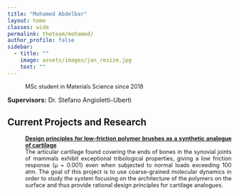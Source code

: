 ```yaml
---
title: "Mohamed Abdelbar"
layout: home
classes: wide
permalink: theteam/mohamed/
author_profile: false
sidebar:
  - title: ""
    image: assets/images/jan_resize.jpg
    text: ""
---
```

<p style="margin-left: 40px; font-size:90%"> MSc student in Materials Science since 2018 <br /> 
    
  <strong>Supervisors:</strong> Dr. Stefano Angioletti-Uberti <br />
  
  
## Current Projects and Research
<p style="margin-left: 40px; font-size:90%" align="justify">  <a href="https://fionasander.github.io/softnanolab/research/bioinspiredmaterials/">  <strong>Design principles for low-friction polymer brushes as a synthetic analogue of cartilage
</strong> </a> <br />  The articular cartilage found covering the ends of bones in the synovial joints of mammals exhibit exceptional tribological properties, giving a low friction response (&mu; = 0.001) even when subjected to normal loads exceeding 100 atm. The goal of this project is to use coarse-grained molecular dynamics in order to study the system focusing on the architecture of the polymers on the surface and thus provide rational design principles for cartilage analogues.  </p>




